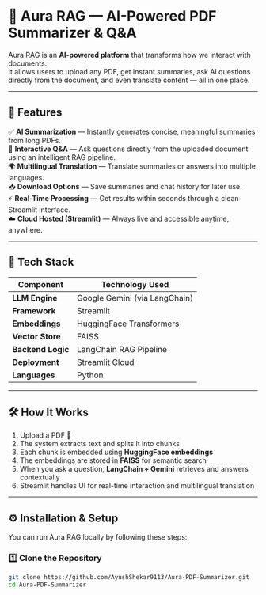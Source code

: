 # 🚀 Aura RAG — AI-Powered PDF Summarizer & Q&A

Aura RAG is an **AI-powered platform** that transforms how we interact with documents.  
It allows users to upload any PDF, get instant summaries, ask AI questions directly from the document, and even translate content — all in one place.

---

## 🌟 Features

✅ **AI Summarization** — Instantly generates concise, meaningful summaries from long PDFs.  
💬 **Interactive Q&A** — Ask questions directly from the uploaded document using an intelligent RAG pipeline.  
🌍 **Multilingual Translation** — Translate summaries or answers into multiple languages.  
📥 **Download Options** — Save summaries and chat history for later use.  
⚡ **Real-Time Processing** — Get results within seconds through a clean Streamlit interface.  
☁️ **Cloud Hosted (Streamlit)** — Always live and accessible anytime, anywhere.

---

## 🧠 Tech Stack

| Component | Technology Used |
|------------|----------------|
| **LLM Engine** | Google Gemini (via LangChain) |
| **Framework** | Streamlit |
| **Embeddings** | HuggingFace Transformers |
| **Vector Store** | FAISS |
| **Backend Logic** | LangChain RAG Pipeline |
| **Deployment** | Streamlit Cloud |
| **Languages** | Python |

---

## 🛠️ How It Works

1. Upload a PDF 📄  
2. The system extracts text and splits it into chunks  
3. Each chunk is embedded using **HuggingFace embeddings**  
4. The embeddings are stored in **FAISS** for semantic search  
5. When you ask a question, **LangChain + Gemini** retrieves and answers contextually  
6. Streamlit handles UI for real-time interaction and multilingual translation  

---

## ⚙️ Installation & Setup

You can run Aura RAG locally by following these steps:

### 1️⃣ Clone the Repository
```bash
git clone https://github.com/AyushShekar9113/Aura-PDF-Summarizer.git
cd Aura-PDF-Summarizer
